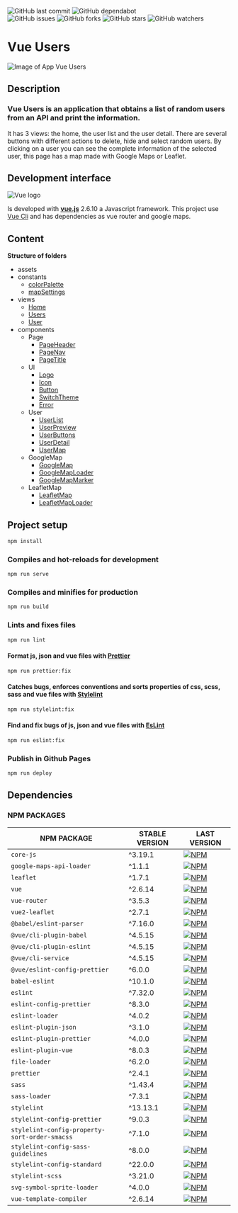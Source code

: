 ![GitHub last commit](https://img.shields.io/github/last-commit/beatrizsmerino/vue-users)
![GitHub dependabot](https://img.shields.io/badge/dependabot-enabled-025e8c?logo=Dependabot)  
![GitHub issues](https://img.shields.io/github/issues/beatrizsmerino/vue-users)
![GitHub forks](https://img.shields.io/github/forks/beatrizsmerino/vue-users)
![GitHub stars](https://img.shields.io/github/stars/beatrizsmerino/vue-users)
![GitHub watchers](https://img.shields.io/github/watchers/beatrizsmerino/vue-users)

# Vue Users

![Image of App Vue Users](./README/images/vue-users.gif)

## Description

### Vue Users is an application that obtains a list of random users from an API and print the information.

It has 3 views: the home, the user list and the user detail. There are several buttons with different actions to delete, hide and select random users. By clicking on a user you can see the complete information of the selected user, this page has a map made with Google Maps or Leaflet.

## Development interface

![Vue logo](./README/images/vue-js-2.jpg)

Is developed with **[vue.js](https://vuejs.org/)** 2.6.10 a Javascript framework. This project use [Vue Cli](https://cli.vuejs.org/) and has dependencies as vue router and google maps.

## Content

**Structure of folders**

-   assets
-   constants
    -   [colorPalette](./src/constants/colorPalette.js)
    -   [mapSettings](./src/constants/mapSettings.js)
-   views
    -   [Home](./src/views/Home.vue)
    -   [Users](./src/views/Users.vue)
    -   [User](./src/views/User.vue)
-   components
    -   Page
        -   [PageHeader](./src/components/Page/PageHeader.vue)
        -   [PageNav](./src/components/Page/PageNav.vue)
        -   [PageTitle](./src/components/Page/PageTitle.vue)
    -   UI
        -   [Logo](./src/components/UI/Logo.vue)
        -   [Icon](./src/components/UI/Icon.vue)
        -   [Button](./src/components/UI/Button.vue)
        -   [SwitchTheme](./src/components/UI/SwitchTheme.vue)
        -   [Error](./src/components/UI/Error.vue)
    -   User
        -   [UserList](./src/components/User/UserList.vue)
        -   [UserPreview](./src/components/User/UserPreview.vue)
        -   [UserButtons](./src/components/User/UserButtons.vue)
        -   [UserDetail](./src/components/User/UserDetail.vue)
        -   [UserMap](./src/components/User/UserMap.vue)
    -   GoogleMap
        -   [GoogleMap](./src/components/GoogleMap/GoogleMap.vue)
        -   [GoogleMapLoader](./src/components/GoogleMap/GoogleMapLoader.vue)
        -   [GoogleMapMarker](./src/components/GoogleMap/GoogleMapMarker.vue)
    -   LeafletMap
        -   [LeafletMap](./src/components/LeafletMap/LeafletMap.vue)
        -   [LeafletMapLoader](./src/components/LeafletMap/LeafletMapLoader.vue)

## Project setup

```bash
npm install
```

### Compiles and hot-reloads for development

```bash
npm run serve
```

### Compiles and minifies for production

```bash
npm run build
```

### Lints and fixes files

```bash
npm run lint
```

#### Format js, json and vue files with [Prettier](https://prettier.io/)

```bash
npm run prettier:fix
```

#### Catches bugs, enforces conventions and sorts properties of css, scss, sass and vue files with [Stylelint](https://stylelint.io/)

```bash
npm run stylelint:fix
```

#### Find and fix bugs of js, json and vue files with [EsLint](https://eslint.org/)

```bash
npm run eslint:fix
```

### Publish in Github Pages

```bash
npm run deploy
```

## Dependencies

### NPM PACKAGES

| NPM PACKAGE                                   | STABLE VERSION | LAST VERSION                                                                                                                                                   |
| --------------------------------------------- | -------------- | -------------------------------------------------------------------------------------------------------------------------------------------------------------- |
| `core-js`                                     | ^3.19.1        | [![NPM](https://nodeico.herokuapp.com/core-js.svg)](https://npmjs.com/package/core-js)                                                                         |
| `google-maps-api-loader`                      | ^1.1.1         | [![NPM](https://nodeico.herokuapp.com/google-maps-api-loader.svg)](https://npmjs.com/package/google-maps-api-loader)                                           |
| `leaflet`                                     | ^1.7.1         | [![NPM](https://nodeico.herokuapp.com/leaflet.svg)](https://npmjs.com/package/leaflet)                                                                         |
| `vue`                                         | ^2.6.14        | [![NPM](https://nodeico.herokuapp.com/vue.svg)](https://npmjs.com/package/vue)                                                                                 |
| `vue-router`                                  | ^3.5.3         | [![NPM](https://nodeico.herokuapp.com/vue-router.svg)](https://npmjs.com/package/vue-router)                                                                   |
| `vue2-leaflet`                                | ^2.7.1         | [![NPM](https://nodeico.herokuapp.com/vue2-leaflet.svg)](https://npmjs.com/package/vue2-leaflet)                                                               |
| `@babel/eslint-parser`                        | ^7.16.0        | [![NPM](https://nodeico.herokuapp.com/@babel/eslint-parser.svg)](https://npmjs.com/package/@babel/eslint-parser)                                               |
| `@vue/cli-plugin-babel`                       | ^4.5.15        | [![NPM](https://nodeico.herokuapp.com/@vue/cli-plugin-babel.svg)](https://npmjs.com/package/@vue/cli-plugin-babel)                                             |
| `@vue/cli-plugin-eslint`                      | ^4.5.15        | [![NPM](https://nodeico.herokuapp.com/@vue/cli-plugin-eslint.svg)](https://npmjs.com/package/@vue/cli-plugin-eslint)                                           |
| `@vue/cli-service`                            | ^4.5.15        | [![NPM](https://nodeico.herokuapp.com/@vue/cli-service.svg)](https://npmjs.com/package/@vue/cli-service)                                                       |
| `@vue/eslint-config-prettier`                 | ^6.0.0         | [![NPM](https://nodeico.herokuapp.com/@vue/eslint-config-prettier.svg)](https://npmjs.com/package/@vue/eslint-config-prettier)                                 |
| `babel-eslint`                                | ^10.1.0        | [![NPM](https://nodeico.herokuapp.com/babel-eslint.svg)](https://npmjs.com/package/babel-eslint)                                                               |
| `eslint`                                      | ^7.32.0        | [![NPM](https://nodeico.herokuapp.com/eslint.svg)](https://npmjs.com/package/eslint)                                                                           |
| `eslint-config-prettier`                      | ^8.3.0         | [![NPM](https://nodeico.herokuapp.com/eslint-config-prettier.svg)](https://npmjs.com/package/eslint-config-prettier)                                           |
| `eslint-loader`                               | ^4.0.2         | [![NPM](https://nodeico.herokuapp.com/eslint-loader.svg)](https://npmjs.com/package/eslint-loader)                                                             |
| `eslint-plugin-json`                          | ^3.1.0         | [![NPM](https://nodeico.herokuapp.com/eslint-plugin-json.svg)](https://npmjs.com/package/eslint-plugin-json)                                                   |
| `eslint-plugin-prettier`                      | ^4.0.0         | [![NPM](https://nodeico.herokuapp.com/eslint-plugin-prettier.svg)](https://npmjs.com/package/eslint-plugin-prettier)                                           |
| `eslint-plugin-vue`                           | ^8.0.3         | [![NPM](https://nodeico.herokuapp.com/eslint-plugin-vue.svg)](https://npmjs.com/package/eslint-plugin-vue)                                                     |
| `file-loader`                                 | ^6.2.0         | [![NPM](https://nodeico.herokuapp.com/file-loader.svg)](https://npmjs.com/package/file-loader)                                                                 |
| `prettier`                                    | ^2.4.1         | [![NPM](https://nodeico.herokuapp.com/prettier.svg)](https://npmjs.com/package/prettier)                                                                       |
| `sass`                                        | ^1.43.4        | [![NPM](https://nodeico.herokuapp.com/sass.svg)](https://npmjs.com/package/sass)                                                                               |
| `sass-loader`                                 | ^7.3.1         | [![NPM](https://nodeico.herokuapp.com/sass-loader.svg)](https://npmjs.com/package/sass-loader)                                                                 |
| `stylelint`                                   | ^13.13.1       | [![NPM](https://nodeico.herokuapp.com/stylelint.svg)](https://npmjs.com/package/stylelint)                                                                     |
| `stylelint-config-prettier`                   | ^9.0.3         | [![NPM](https://nodeico.herokuapp.com/stylelint-config-prettier.svg)](https://npmjs.com/package/stylelint-config-prettier)                                     |
| `stylelint-config-property-sort-order-smacss` | ^7.1.0         | [![NPM](https://nodeico.herokuapp.com/stylelint-config-property-sort-order-smacss.svg)](https://npmjs.com/package/stylelint-config-property-sort-order-smacss) |
| `stylelint-config-sass-guidelines`            | ^8.0.0         | [![NPM](https://nodeico.herokuapp.com/stylelint-config-sass-guidelines.svg)](https://npmjs.com/package/stylelint-config-sass-guidelines)                       |
| `stylelint-config-standard`                   | ^22.0.0        | [![NPM](https://nodeico.herokuapp.com/stylelint-config-standard.svg)](https://npmjs.com/package/stylelint-config-standard)                                     |
| `stylelint-scss`                              | ^3.21.0        | [![NPM](https://nodeico.herokuapp.com/stylelint-scss.svg)](https://npmjs.com/package/stylelint-scss)                                                           |
| `svg-symbol-sprite-loader`                    | ^4.0.0         | [![NPM](https://nodeico.herokuapp.com/svg-symbol-sprite-loader.svg)](https://npmjs.com/package/svg-symbol-sprite-loader)                                       |
| `vue-template-compiler`                       | ^2.6.14        | [![NPM](https://nodeico.herokuapp.com/vue-template-compiler.svg)](https://npmjs.com/package/vue-template-compiler)                                             |
